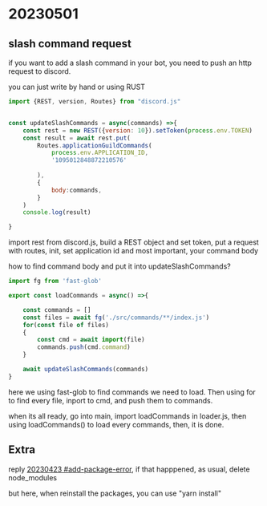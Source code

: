 # 20230501

## slash command request

if you want to add a slash command in your bot, you need to push an http request to discord.

you can just write by hand or using RUST

```js
import {REST, version, Routes} from "discord.js"


const updateSlashCommands = async(commands) =>{
    const rest = new REST({version: 10}).setToken(process.env.TOKEN)
    const result = await rest.put(
        Routes.applicationGuildCommands(
            process.env.APPLICATION_ID,
            '1095012848872210576'
            
        ),
        {
            body:commands,
        }
    )
    console.log(result)

}
```

import rest from discord.js, build a REST object and set token, put a request with routes, init, set application id and most important, your command body

how to find command body and put it into updateSlashCommands?

```js
import fg from 'fast-glob'

export const loadCommands = async() =>{

    const commands = []
    const files = await fg('./src/commands/**/index.js')
    for(const file of files)
    {
        const cmd = await import(file)
        commands.push(cmd.command)
    }

    await updateSlashCommands(commands)
}
```

here we using fast-glob to find commands we need to load. Then using for to find every file, inport to cmd, and push them to commands.

when its all ready, go into main, import loadCommands in loader.js, then using loadCommands() to load every commands, then, it is done.

## Extra

reply [20230423 #add-package-error](20230423.md#add-package-error), if that happpened, as usual, delete node_modules

but here, when reinstall the packages, you can use "yarn install"
